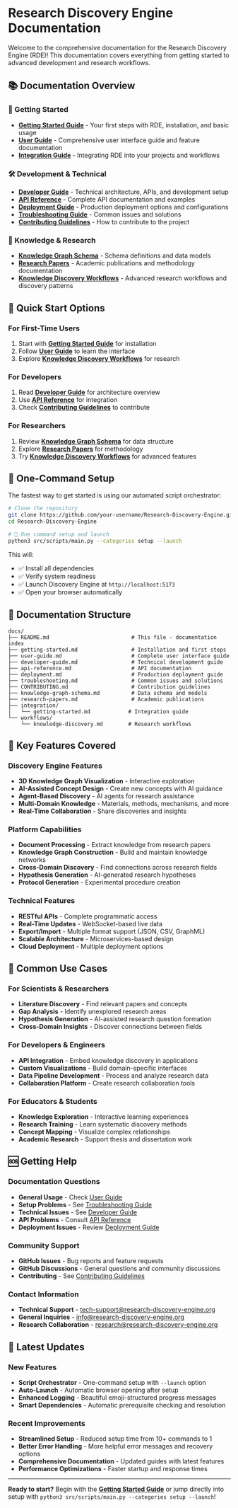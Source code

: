 # Research Discovery Engine Documentation

Welcome to the comprehensive documentation for the Research Discovery Engine (RDE)! This documentation covers everything from getting started to advanced development and research workflows.

## 📚 Documentation Overview

### 🚀 Getting Started
- **[Getting Started Guide](getting-started.md)** - Your first steps with RDE, installation, and basic usage
- **[User Guide](user-guide.md)** - Comprehensive user interface guide and feature documentation
- **[Integration Guide](integration/getting-started.md)** - Integrating RDE into your projects and workflows

### 🛠️ Development & Technical
- **[Developer Guide](developer-guide.md)** - Technical architecture, APIs, and development setup
- **[API Reference](api-reference.md)** - Complete API documentation and examples
- **[Deployment Guide](deployment.md)** - Production deployment options and configurations
- **[Troubleshooting Guide](troubleshooting.md)** - Common issues and solutions
- **[Contributing Guidelines](CONTRIBUTING.md)** - How to contribute to the project

### 🧠 Knowledge & Research
- **[Knowledge Graph Schema](knowledge-graph-schema.md)** - Schema definitions and data models
- **[Research Papers](research-papers.md)** - Academic publications and methodology documentation
- **[Knowledge Discovery Workflows](workflows/knowledge-discovery.md)** - Advanced research workflows and discovery patterns

## 🚀 Quick Start Options

### For First-Time Users
1. Start with **[Getting Started Guide](getting-started.md)** for installation
2. Follow **[User Guide](user-guide.md)** to learn the interface
3. Explore **[Knowledge Discovery Workflows](workflows/knowledge-discovery.md)** for research

### For Developers
1. Read **[Developer Guide](developer-guide.md)** for architecture overview
2. Use **[API Reference](api-reference.md)** for integration
3. Check **[Contributing Guidelines](CONTRIBUTING.md)** to contribute

### For Researchers
1. Review **[Knowledge Graph Schema](knowledge-graph-schema.md)** for data structure
2. Explore **[Research Papers](research-papers.md)** for methodology
3. Try **[Knowledge Discovery Workflows](workflows/knowledge-discovery.md)** for advanced features

## 🎯 One-Command Setup

The fastest way to get started is using our automated script orchestrator:

```bash
# Clone the repository
git clone https://github.com/your-username/Research-Discovery-Engine.git
cd Research-Discovery-Engine

# 🚀 One command setup and launch
python3 src/scripts/main.py --categories setup --launch
```

This will:
- ✅ Install all dependencies
- ✅ Verify system readiness
- ✅ Launch Discovery Engine at `http://localhost:5173`
- ✅ Open your browser automatically

## 📖 Documentation Structure

```
docs/
├── README.md                          # This file - documentation index
├── getting-started.md                 # Installation and first steps
├── user-guide.md                      # Complete user interface guide
├── developer-guide.md                 # Technical development guide
├── api-reference.md                   # API documentation
├── deployment.md                      # Production deployment guide
├── troubleshooting.md                 # Common issues and solutions
├── CONTRIBUTING.md                    # Contribution guidelines
├── knowledge-graph-schema.md          # Data schema and models
├── research-papers.md                 # Academic publications
├── integration/
│   └── getting-started.md            # Integration guide
└── workflows/
    └── knowledge-discovery.md        # Research workflows
```

## 🔧 Key Features Covered

### Discovery Engine Features
- **3D Knowledge Graph Visualization** - Interactive exploration
- **AI-Assisted Concept Design** - Create new concepts with AI guidance
- **Agent-Based Discovery** - AI agents for research assistance
- **Multi-Domain Knowledge** - Materials, methods, mechanisms, and more
- **Real-Time Collaboration** - Share discoveries and insights

### Platform Capabilities
- **Document Processing** - Extract knowledge from research papers
- **Knowledge Graph Construction** - Build and maintain knowledge networks
- **Cross-Domain Discovery** - Find connections across research fields
- **Hypothesis Generation** - AI-generated research hypotheses
- **Protocol Generation** - Experimental procedure creation

### Technical Features
- **RESTful APIs** - Complete programmatic access
- **Real-Time Updates** - WebSocket-based live data
- **Export/Import** - Multiple format support (JSON, CSV, GraphML)
- **Scalable Architecture** - Microservices-based design
- **Cloud Deployment** - Multiple deployment options

## 🎯 Common Use Cases

### For Scientists & Researchers
- **Literature Discovery** - Find relevant papers and concepts
- **Gap Analysis** - Identify unexplored research areas
- **Hypothesis Generation** - AI-assisted research question formation
- **Cross-Domain Insights** - Discover connections between fields

### For Developers & Engineers
- **API Integration** - Embed knowledge discovery in applications
- **Custom Visualizations** - Build domain-specific interfaces
- **Data Pipeline Development** - Process and analyze research data
- **Collaboration Platform** - Create research collaboration tools

### For Educators & Students
- **Knowledge Exploration** - Interactive learning experiences
- **Research Training** - Learn systematic discovery methods
- **Concept Mapping** - Visualize complex relationships
- **Academic Research** - Support thesis and dissertation work

## 🆘 Getting Help

### Documentation Questions
- **General Usage** - Check [User Guide](user-guide.md)
- **Setup Problems** - See [Troubleshooting Guide](troubleshooting.md)
- **Technical Issues** - See [Developer Guide](developer-guide.md)
- **API Problems** - Consult [API Reference](api-reference.md)
- **Deployment Issues** - Review [Deployment Guide](deployment.md)

### Community Support
- **GitHub Issues** - Bug reports and feature requests
- **GitHub Discussions** - General questions and community discussions
- **Contributing** - See [Contributing Guidelines](CONTRIBUTING.md)

### Contact Information
- **Technical Support** - tech-support@research-discovery-engine.org
- **General Inquiries** - info@research-discovery-engine.org
- **Research Collaboration** - research@research-discovery-engine.org

## 🚀 Latest Updates

### New Features
- **Script Orchestrator** - One-command setup with `--launch` option
- **Auto-Launch** - Automatic browser opening after setup
- **Enhanced Logging** - Beautiful emoji-structured progress messages
- **Smart Dependencies** - Automatic prerequisite checking and resolution

### Recent Improvements
- **Streamlined Setup** - Reduced setup time from 10+ commands to 1
- **Better Error Handling** - More helpful error messages and recovery options
- **Comprehensive Documentation** - Updated guides with latest features
- **Performance Optimizations** - Faster startup and response times

---

**Ready to start?** Begin with the **[Getting Started Guide](getting-started.md)** or jump directly into setup with `python3 src/scripts/main.py --categories setup --launch`! 